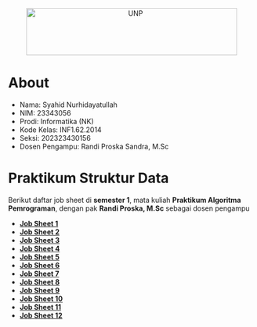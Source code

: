 <div align="center">
  <a href="https://unp.ac.id/">
    <img src="https://unp.ac.id/nfs-assets/all/images/logo_unp_white.png" alt="UNP" height="96" width="430">
  </a>
</div>

# About
* Nama: Syahid Nurhidayatullah
* NIM: 23343056  
* Prodi: Informatika (NK)  
* Kode Kelas: INF1.62.2014  
* Seksi: 202323430156  
* Dosen Pengampu: Randi Proska Sandra, M.Sc  

# Praktikum Struktur Data  
  Berikut daftar job sheet di **semester 1**, mata kuliah **Praktikum Algoritma Pemrograman**, dengan pak **Randi Proska, M.Sc** sebagai dosen pengampu  
- [**Job Sheet 1**](https://github.com/Zyxcid/Praktikum_Struktur_Data/tree/main/Job%20Sheet%2001)  
- [**Job Sheet 2**](https://github.com/Zyxcid/Praktikum_Struktur_Data/tree/main/Job%20Sheet%2002)  
- [**Job Sheet 3**](https://github.com/Zyxcid/Praktikum_Struktur_Data/tree/main/Job%20Sheet%2003)  
- [**Job Sheet 4**](https://github.com/Zyxcid/Praktikum_Struktur_Data/tree/main/Job%20Sheet%2004)  
- [**Job Sheet 5**](https://github.com/Zyxcid/Praktikum_Struktur_Data/tree/main/Job%20Sheet%2005)  
- [**Job Sheet 6**](https://github.com/Zyxcid/Praktikum_Struktur_Data/tree/main/Job%20Sheet%2006)  
- [**Job Sheet 7**](https://github.com/Zyxcid/Praktikum_Struktur_Data/tree/main/Job%20Sheet%2007)  
- [**Job Sheet 8**](https://github.com/Zyxcid/Praktikum_Struktur_Data/tree/main/Job%20Sheet%2008)  
- [**Job Sheet 9**](https://github.com/Zyxcid/Praktikum_Struktur_Data/tree/main/Job%20Sheet%2009)  
- [**Job Sheet 10**](https://github.com/Zyxcid/Praktikum_Struktur_Data/tree/main/Job%20Sheet%2010)  
- [**Job Sheet 11**](https://github.com/Zyxcid/Praktikum_Struktur_Data/tree/main/Job%20Sheet%2011)  
- [**Job Sheet 12**](https://github.com/Zyxcid/Praktikum_Struktur_Data/tree/main/Job%20Sheet%2012)  
